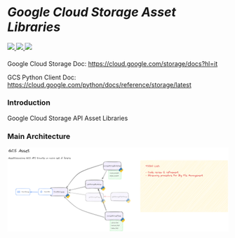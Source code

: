 # _Google Cloud Storage Asset Libraries_


  </a>
  <a href="https://www.python.org/downloads/release/python-311">
    <img src="https://img.shields.io/badge/python-3.11-lightgreen.svg" lazyload />
  </a>
  </a>
  <a href="">
    <img src="https://img.shields.io/badge/GoogleCloud lib-0.34.0-blue.svg" lazyload />
  </a>
  </a>
  <a href="">
    <img src="https://img.shields.io/badge/CloudStorage lib-2.16.0-lightblue.svg" lazyload />
  </a>

####

Google Cloud Storage Doc: https://cloud.google.com/storage/docs?hl=it

GCS Python Client Doc: https://cloud.google.com/python/docs/reference/storage/latest

####

### Introduction
Google Cloud Storage API Asset Libraries


### Main Architecture

<p align="center">
  <img src="doc\img\GCS_ASSET_CODE_FLOW.png" />
</p>
<br>